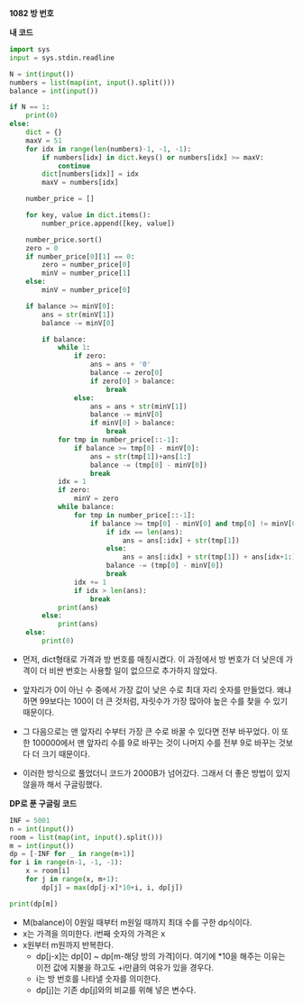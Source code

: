 __1082 방 번호__



__내 코드__

```python
import sys
input = sys.stdin.readline

N = int(input())
numbers = list(map(int, input().split()))
balance = int(input())

if N == 1:
    print(0)
else:
    dict = {}
    maxV = 51
    for idx in range(len(numbers)-1, -1, -1):
        if numbers[idx] in dict.keys() or numbers[idx] >= maxV:
            continue
        dict[numbers[idx]] = idx
        maxV = numbers[idx]

    number_price = []

    for key, value in dict.items():
        number_price.append([key, value])

    number_price.sort()
    zero = 0
    if number_price[0][1] == 0:
        zero = number_price[0]
        minV = number_price[1]
    else:
        minV = number_price[0]

    if balance >= minV[0]:
        ans = str(minV[1])
        balance -= minV[0]

        if balance:
            while 1:
                if zero:
                    ans = ans + '0'
                    balance -= zero[0]
                    if zero[0] > balance:
                        break
                else:
                    ans = ans + str(minV[1])
                    balance -= minV[0]
                    if minV[0] > balance:
                        break
            for tmp in number_price[::-1]:
                if balance >= tmp[0] - minV[0]:
                    ans = str(tmp[1])+ans[1:]
                    balance -= (tmp[0] - minV[0])
                    break
            idx = 1
            if zero:
                minV = zero
            while balance:
                for tmp in number_price[::-1]:
                    if balance >= tmp[0] - minV[0] and tmp[0] != minV[0]:
                        if idx == len(ans):
                            ans = ans[:idx] + str(tmp[1])
                        else:
                            ans = ans[:idx] + str(tmp[1]) + ans[idx+1:]
                        balance -= (tmp[0] - minV[0])
                        break
                idx += 1
                if idx > len(ans):
                    break
            print(ans)
        else:
            print(ans)
    else:
        print(0)
```

- 먼저, dict형태로 가격과 방 번호를 매칭시켰다. 이 과정에서 방 번호가 더 낮은데 가격이 더 비싼 번호는 사용할 일이 없으므로 추가하지 않았다. 
- 앞자리가 0이 아닌 수 중에서 가장 값이 낮은 수로 최대 자리 숫자를 만들었다. 왜냐하면 99보다는 100이 더 큰 것처럼, 자릿수가 가장 많아야 높은 수를 찾을 수 있기 때문이다.
- 그 다음으로는 맨 앞자리 수부터 가장 큰 수로 바꿀 수 있다면 전부 바꾸었다. 이 또한 100000에서 맨 앞자리 수를 9로 바꾸는 것이 나머지 수를 전부 9로 바꾸는 것보다 더 크기 때문이다.

- 이러한 방식으로 풀었더니 코드가 2000B가 넘어갔다. 그래서 더 좋은 방법이 있지 않을까 해서 구글링했다.



__DP로 푼 구글링 코드__

```python
INF = 5001
n = int(input())
room = list(map(int, input().split()))
m = int(input())
dp = [-INF for _ in range(m+1)]
for i in range(n-1, -1, -1):
    x = room[i]
    for j in range(x, m+1):
        dp[j] = max(dp[j-x]*10+i, i, dp[j])

print(dp[m])
```

- M(balance)이 0원일 때부터 m원일 때까지 최대 수를 구한 dp식이다.
- x는 가격을 의미한다. i번째 숫자의 가격은 x
- x원부터 m원까지 반복한다.
  - dp[j-x]는 dp[0] ~ dp[m-해당 방의 가격]이다. 여기에 *10을 해주는 이유는 이전 값에 지불을 하고도 +i만큼의 여유가 있을 경우다.
  - i는 방 번호를 나타낼 숫자를 의미한다.
  - dp[j]는 기존 dp[j]와의 비교를 위해 넣은 변수다.